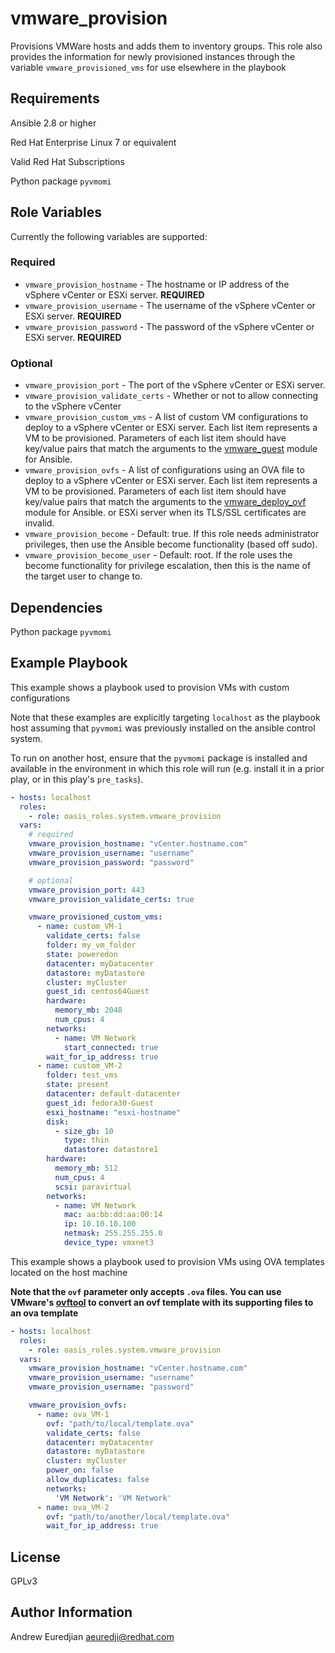 vmware_provision
===========

Provisions VMWare hosts and adds them to inventory groups. This role also
provides the information for newly provisioned instances through the variable
`vmware_provisioned_vms` for use elsewhere in the playbook

Requirements
------------

Ansible 2.8 or higher

Red Hat Enterprise Linux 7 or equivalent

Valid Red Hat Subscriptions

Python package `pyvmomi`

Role Variables
--------------

Currently the following variables are supported:

### Required

* `vmware_provision_hostname` - The hostname or IP address of the vSphere vCenter or ESXi server. **REQUIRED**
* `vmware_provision_username` - The username of the vSphere vCenter or ESXi server. **REQUIRED**
* `vmware_provision_password` - The password of the vSphere vCenter or ESXi server. **REQUIRED**

### Optional

* `vmware_provision_port` - The port of the vSphere vCenter or ESXi server.
* `vmware_provision_validate_certs` - Whether or not to allow connecting to the vSphere vCenter
* `vmware_provision_custom_vms` - A list of custom VM configurations to deploy
to a vSphere vCenter or ESXi server. Each list item represents a VM to be
provisioned. Parameters of each list item should have key/value pairs that match
the arguments to the
[vmware_guest](https://docs.ansible.com/ansible/latest/modules/vmware_guest_module.html#vmware-guest-module)
module for Ansible.
* `vmware_provision_ovfs` - A list of configurations using an OVA file to
deploy to a vSphere vCenter or ESXi server. Each list item represents a VM to
be provisioned. Parameters of each list item should have key/value pairs that
match the arguments to the
[vmware_deploy_ovf](https://docs.ansible.com/ansible/latest/modules/vmware_deploy_ovf_module.html)
module for Ansible.
  or ESXi server when its TLS/SSL certificates are invalid.
* `vmware_provision_become` - Default: true. If this role needs administrator
  privileges, then use the Ansible become functionality (based off sudo).
* `vmware_provision_become_user` - Default: root. If the role uses the become
  functionality for privilege escalation, then this is the name of the target
  user to change to.

Dependencies
------------

Python package `pyvmomi`

Example Playbook
----------------

This example shows a playbook used to provision VMs with custom configurations

Note that these examples are explicitly targeting `localhost` as the playbook host
assuming that `pyvmomi` was previously installed on the ansible control system.

To run on another host, ensure that the `pyvmomi` package is installed and available
in the environment in which this role will run (e.g. install it in a prior play, or
in this play's `pre_tasks`).

```yaml
- hosts: localhost
  roles:
    - role: oasis_roles.system.vmware_provision
  vars:
    # required
    vmware_provision_hostname: "vCenter.hostname.com"
    vmware_provision_username: "username"
    vmware_provision_password: "password"

    # optional
    vmware_provision_port: 443
    vmware_provision_validate_certs: true

    vmware_provisioned_custom_vms:
      - name: custom_VM-1
        validate_certs: false
        folder: my_vm_folder
        state: poweredon
        datacenter: myDatacenter
        datastore: myDatastore
        cluster: myCluster
        guest_id: centos64Guest
        hardware:
          memory_mb: 2048
          num_cpus: 4
        networks:
          - name: VM Network
            start_connected: true
        wait_for_ip_address: true
      - name: custom_VM-2
        folder: test_vms
        state: present
        datacenter: default-datacenter
        guest_id: fedora30-Guest
        esxi_hostname: "esxi-hostname"
        disk:
          - size_gb: 10
            type: thin
            datastore: datastore1
        hardware:
          memory_mb: 512
          num_cpus: 4
          scsi: paravirtual
        networks:
          - name: VM Network
            mac: aa:bb:dd:aa:00:14
            ip: 10.10.10.100
            netmask: 255.255.255.0
            device_type: vmxnet3
```

This example shows a playbook used to provision VMs using OVA templates located on the host machine

**Note that the `ovf` parameter only accepts `.ova` files.
You can use VMware's [ovftool](https://code.vmware.com/web/tool/4.3.0/ovf)
to convert an ovf template with its supporting files to an ova template**

```yaml
- hosts: localhost
  roles:
    - role: oasis_roles.system.vmware_provision
  vars:
    vmware_provision_hostname: "vCenter.hostname.com"
    vmware_provision_username: "username"
    vmware_provision_username: "password"

    vmware_provision_ovfs:
      - name: ova_VM-1
        ovf: "path/to/local/template.ova"
        validate_certs: false
        datacenter: myDatacenter
        datastore: myDatastore
        cluster: myCluster
        power_on: false
        allow_duplicates: false
        networks:
          'VM Network': 'VM Network'
      - name: ova_VM-2
        ovf: "path/to/another/local/template.ova"
        wait_for_ip_address: true
```

License
-------

GPLv3

Author Information
------------------

Andrew Euredjian <aeuredji@redhat.com>
